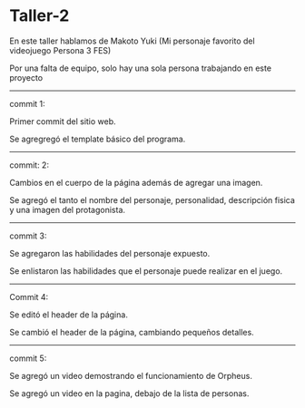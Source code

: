 # Taller-2

En este taller hablamos de Makoto Yuki (Mi personaje favorito del videojuego Persona 3 FES)

Por una falta de equipo, solo hay una sola persona trabajando en este proyecto

--------------------------------------------------------------------------------

commit 1:

Primer commit del sitio web.

Se agregregó el template básico del programa.

--------------------------------------------------------------------------------

commit: 2:

Cambios en el cuerpo de la página además de agregar una imagen.

Se agregó el tanto el nombre del personaje, personalidad, descripción fisica y una imagen del protagonista.

--------------------------------------------------------------------------------

commit 3:

Se agregaron las habilidades del personaje expuesto.

Se enlistaron las habilidades que el personaje puede realizar en el juego.

--------------------------------------------------------------------------------

Commit 4:

Se editó el header de la página.

Se cambió el header de la página, cambiando pequeños detalles.

--------------------------------------------------------------------------------

commit 5:

Se agregó un video demostrando el funcionamiento de Orpheus.

Se agregó un video en la pagina, debajo de la lista de personas.